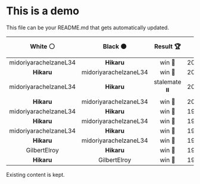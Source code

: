 # This is a demo

This file can be your README.md that gets automatically updated.

<!--START_SECTION:chessStats-->
<!-- Automatically generated with https://github.com/Balastrong/chess-stats-action -->

| White ⚪ | Black ⚫ | Result 🏆 | Date 📅 | Position 🗺️ |
|:---:|:---:|:---:|:---:|:---:|
| midoriyarachelzaneL34 | **Hikaru** | win 🥇 | 20/1/2025 | <a href="http://www.ee.unb.ca/cgi-bin/tervo/fen.pl?select=8/2B2k2/4R3/2pP2p1/3bP1Pp/5p2/r7/5K2 w - - 0 67">Link</a> |
| **Hikaru** | midoriyarachelzaneL34 | win 🥇 | 20/1/2025 | <a href="http://www.ee.unb.ca/cgi-bin/tervo/fen.pl?select=8/2n1k1p1/7p/P1N5/5P2/P5PP/6K1/8 b - - 0 48">Link</a> |
| midoriyarachelzaneL34 | **Hikaru** | stalemate ⏸️ | 20/1/2025 | <a href="http://www.ee.unb.ca/cgi-bin/tervo/fen.pl?select=8/8/4b3/8/8/2k5/p7/K7 w - - 12 74">Link</a> |
| **Hikaru** | midoriyarachelzaneL34 | win 🥇 | 20/1/2025 | <a href="http://www.ee.unb.ca/cgi-bin/tervo/fen.pl?select=6rk/7R/1p5n/2p3N1/2Pr1P2/P7/6RK/8 b - - 0 61">Link</a> |
| midoriyarachelzaneL34 | **Hikaru** | win 🥇 | 19/1/2025 | <a href="http://www.ee.unb.ca/cgi-bin/tervo/fen.pl?select=8/p7/2p2Q2/3r2p1/5nP1/2K4p/5k2/8 w - - 0 70">Link</a> |
| **Hikaru** | midoriyarachelzaneL34 | win 🥇 | 19/1/2025 | <a href="http://www.ee.unb.ca/cgi-bin/tervo/fen.pl?select=6k1/5p2/6p1/3Q3p/P6P/1Pq3P1/5PK1/8 b - - 2 38">Link</a> |
| midoriyarachelzaneL34 | **Hikaru** | win 🥇 | 19/1/2025 | <a href="http://www.ee.unb.ca/cgi-bin/tervo/fen.pl?select=8/5k2/8/3K1p2/6p1/4r1P1/8/8 w - - 0 75">Link</a> |
| **Hikaru** | midoriyarachelzaneL34 | win 🥇 | 19/1/2025 | <a href="http://www.ee.unb.ca/cgi-bin/tervo/fen.pl?select=4k3/2bn4/1pB1pBp1/1P2P2p/1P3K1P/6P1/8/8 b - - 5 62">Link</a> |
| GilbertElroy | **Hikaru** | win 🥇 | 19/1/2025 | <a href="http://www.ee.unb.ca/cgi-bin/tervo/fen.pl?select=8/1KP2r2/2r4k/7p/8/8/8/8 w - - 0 71">Link</a> |
| **Hikaru** | GilbertElroy | win 🥇 | 19/1/2025 | <a href="http://www.ee.unb.ca/cgi-bin/tervo/fen.pl?select=8/4k2R/1R6/4np2/8/p5PK/2r5/8 b - - 1 56">Link</a> |

<!--END_SECTION:chessStats-->

Existing content is kept.
